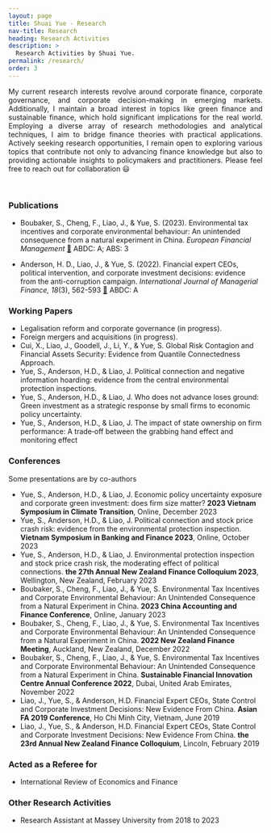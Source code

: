 ```yaml
---
layout: page
title: Shuai Yue - Research
nav-title: Research
heading: Research Activities
description: > 
  Research Activities by Shuai Yue.
permalink: /research/
order: 3
---
```

<div style="text-align: justify;">

My current research interests revolve around corporate finance, corporate governance, and corporate decision-making in emerging markets. Additionally, I maintain a broad interest in topics like green finance and sustainable finance, which hold significant implications for the real world. Employing a diverse array of research methodologies and analytical techniques, I aim to bridge finance theories with practical applications. Actively seeking research opportunities, I remain open to exploring various topics that contribute not only to advancing finance knowledge but also to providing actionable insights to policymakers and practitioners. Please feel free to reach out for collaboration 😃



</div>

<br>

### Publications


* Boubaker, S., Cheng, F., Liao, J., & Yue, S. (2023). Environmental tax incentives and corporate environmental behaviour: An unintended consequence from a natural experiment in China. *European Financial Management* [📰](https://doi.org/10.1111/eufm.12445) ABDC: A; ABS: 3

* Anderson, H. D., Liao, J., & Yue, S. (2022). Financial expert CEOs, political intervention, and corporate investment decisions: evidence from the anti-corruption campaign. *International Journal of Managerial Finance, 18*(3), 562-593 [📰](https://doi.org/10.1108/IJMF-12-2020-0622) ABDC: A


### Working Papers


* Legalisation reform and corporate governance (in progress).
* Foreign mergers and acquisitions (in progress).
* Cui, X., Liao, J., Goodell, J., Li, Y., & Yue, S. Global Risk Contagion and Financial Assets Security: Evidence from Quantile Connectedness Approach.
* Yue, S., Anderson, H.D., & Liao, J. Political connection and negative information hoarding: evidence from the central environmental protection inspections.
* Yue, S., Anderson, H.D., & Liao, J. Who does not advance loses ground: Green investment as a strategic response by small firms to economic policy uncertainty.
* Yue, S., Anderson, H.D., & Liao, J. The impact of state ownership on firm performance: A trade‑off between the grabbing hand effect and monitoring effect


### Conferences
Some presentations are by co-authors


* Yue, S., Anderson, H.D., & Liao, J. Economic policy uncertainty exposure and corporate green investment: does firm size matter? **2023 Vietnam Symposium in Climate Transition**, Online, December 2023
* Yue, S., Anderson, H.D., & Liao, J. Political connection and stock price crash risk: evidence from the environmental protection inspection. **Vietnam Symposium in Banking and Finance 2023**, Online, October 2023
* Yue, S., Anderson, H.D., & Liao, J. Environmental protection inspection and stock price crash risk, the moderating effect of political connections. **the 27th Annual New Zealand Finance Colloquium 2023**, Wellington, New Zealand, February 2023
* Boubaker, S., Cheng, F., Liao, J., & Yue, S. Environmental Tax Incentives and Corporate Environmental Behaviour: An Unintended Consequence from a Natural Experiment in China. **2023 China Accounting and Finance Conference**, Online, January 2023
* Boubaker, S., Cheng, F., Liao, J., & Yue, S. Environmental Tax Incentives and Corporate Environmental Behaviour: An Unintended Consequence from a Natural Experiment in China. **2022 New Zealand Finance Meeting**, Auckland, New Zealand, December 2022
* Boubaker, S., Cheng, F., Liao, J., & Yue, S. Environmental Tax Incentives and Corporate Environmental Behaviour: An Unintended Consequence from a Natural Experiment in China. **Sustainable Financial Innovation Centre Annual Conference 2022**, Dubai, United Arab Emirates, November 2022
* Liao, J., Yue, S., & Anderson, H.D. Financial Expert CEOs, State Control and Corporate Investment Decisions: New Evidence From China. **Asian FA 2019 Conference**, Ho Chi Minh City, Vietnam, June 2019
* Liao, J., Yue, S., & Anderson, H.D. Financial Expert CEOs, State Control and Corporate Investment Decisions: New Evidence From China. **the 23rd Annual New Zealand Finance Colloquium**, Lincoln, February 2019

### Acted as a Referee for

* International Review of Economics and Finance

### Other Research Activities

* Research Assistant at Massey University from 2018 to 2023